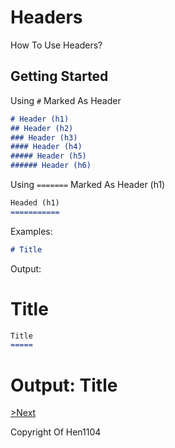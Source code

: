 # Headers
How To Use Headers?

## Getting Started
Using `#` Marked As Header
```md
# Header (h1)
## Header (h2)
### Header (h3)
#### Header (h4)
##### Header (h5)
###### Header (h6)
```
Using `=======` Marked As Header (h1)
```md
Headed (h1)
===========
```

Examples: 

```md
# Title
```

Output:
# Title

```md 
Title
=====
```

Output:
Title
=====


[>Next](https://github.com/Hen1104/Markdown/Pages/hyperlink.md)


Copyright Of Hen1104
